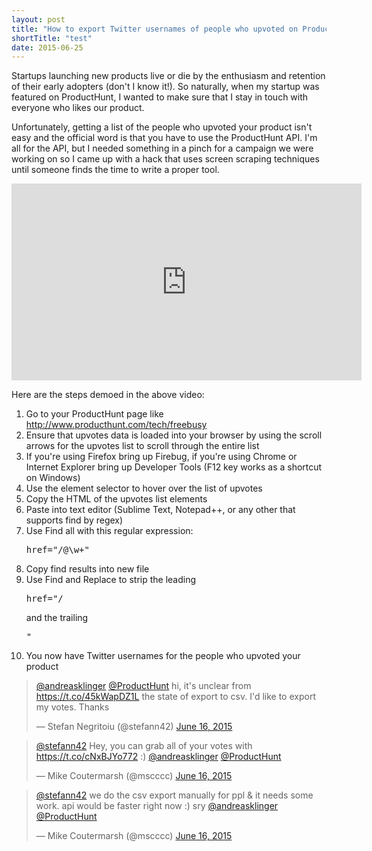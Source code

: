 ```yaml
---
layout: post
title: "How to export Twitter usernames of people who upvoted on ProductHunt without writing code"
shortTitle: "test"
date: 2015-06-25
---
```

<div class="content">
<div class="row">
<div class="col-md-7">
<p>Startups launching new products live or die by the enthusiasm and retention of their early adopters (don't I know it!). So naturally, when my startup was featured on ProductHunt, I wanted to make sure that I stay in touch with everyone who likes our product.</p>
<p>Unfortunately, getting a list of the people who upvoted your product isn't easy and the official word is that you have to use the ProductHunt API. I'm all for the API, but I needed something in a pinch for a campaign we were working on so I came up with a hack that uses screen scraping techniques until someone finds the time to write a proper tool.</p>
<p></p>
<p><iframe width="560" height="315" src="https://www.youtube.com/embed/AKWiNw62yDM" frameborder="0" allowfullscreen="allowfullscreen"></iframe></p>
<p>Here are the steps demoed in the above video:</p>
<ol>
<li>Go to your ProductHunt page like <a href="http://www.producthunt.com/tech/freebusy">http://www.producthunt.com/tech/freebusy</a></li>
<li>Ensure that upvotes data is loaded into your browser by using the scroll arrows for the upvotes list to scroll through the entire list</li>
<li>If you're using Firefox bring up Firebug, if you're using Chrome or Internet Explorer bring up Developer Tools (F12 key works as a shortcut on Windows)</li>
<li>Use the element selector to hover over the list of upvotes</li>
<li>Copy the HTML of the upvotes list elements</li>
<li>Paste into text editor (Sublime Text, Notepad++, or any other that supports find by regex)</li>
<li>Use Find all with this regular expression:
<pre>href="/@\w+"</pre>
</li>
<li>Copy find results into new file</li>
<li>Use Find and Replace to strip the leading
<pre>href="/</pre>
and the trailing
<pre>"</pre>
</li>
<li>You now have Twitter usernames for the people who upvoted your product</li>
</ol>
</div>
<div class="col-md-4 col-md-offset-1">
<blockquote class="twitter-tweet" data-conversation="none" data-cards="hidden" lang="en">
<p dir="ltr" lang="en"><a href="https://twitter.com/andreasklinger">@andreasklinger</a> <a href="https://twitter.com/ProductHunt">@ProductHunt</a> hi, it's unclear from <a href="https://t.co/45kWapDZ1L">https://t.co/45kWapDZ1L</a> the state of export to csv. I'd like to export my votes. Thanks</p>
&mdash; Stefan Negritoiu (@stefann42) <a href="https://twitter.com/stefann42/status/610631021600464896">June 16, 2015</a></blockquote>
<blockquote class="twitter-tweet" data-conversation="none" data-cards="hidden" lang="en">
<p dir="ltr" lang="en"><a href="https://twitter.com/stefann42">@stefann42</a> Hey, you can grab all of your votes with <a href="https://t.co/cNxBJYo772">https://t.co/cNxBJYo772</a> :) <a href="https://twitter.com/andreasklinger">@andreasklinger</a> <a href="https://twitter.com/ProductHunt">@ProductHunt</a></p>
&mdash; Mike Coutermarsh (@mscccc) <a href="https://twitter.com/mscccc/status/610634562234884096">June 16, 2015</a></blockquote>
<blockquote class="twitter-tweet" lang="en">
<p dir="ltr" lang="en"><a href="https://twitter.com/stefann42">@stefann42</a> we do the csv export manually for ppl &amp; it needs some work. api would be faster right now :) sry <a href="https://twitter.com/andreasklinger">@andreasklinger</a> <a href="https://twitter.com/ProductHunt">@ProductHunt</a></p>
&mdash; Mike Coutermarsh (@mscccc) <a href="https://twitter.com/mscccc/status/610636296143400960">June 16, 2015</a></blockquote>
<script src="//platform.twitter.com/widgets.js"></script>
</div>
</div>
</div>
